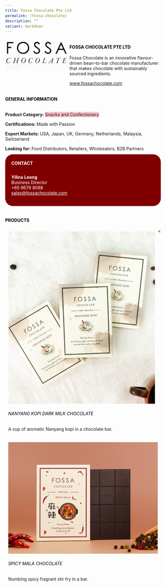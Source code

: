 ```yaml
---
title: Fossa Chocolate Pte Ltd
permalink: /fossa-chocolate/
description: ""
variant: markdown
---
```

<div class="flex-paragraph"> 
<p style="text-transform: uppercase">
</p> 
</div> 
<div style="display: flex; flex-wrap: wrap;" class="flex-container"> 
<div style="flex: 1 1 40%; display: block;" class="card sgds">
<img src="/images/fossa_chocolate_logo.png">
</div> 
<div style="flex: 1 1 58%; display: block; margin-left: 3px" class="card-sgds"> 
<h4 style="text-transform: uppercase; color: black;">
<b>Fossa Chocolate Pte Ltd
</b>
</h4> 
<p>Fossa Chocolate is an innovative flavour-driven bean-to-bar chocolate manufacturer that makes chocolate with sustainably sourced ingredients.
</p> 
<p>
<a target="_blank" href="https://www.fossachocolate.com">www.fossachocolate.com
</a>
</p> 
</div> 
</div> 
<h4 style="text-transform: uppercase; color: black;">
<b>General Information
</b>
</h4> 
<div style="display: flex; flex-wrap: wrap;" class="flex-container"> 
<div style="flex: 1 1 65%; display: block; align-self: stretch" class="card sgds"> 
<div class="flex-paragraph"> 
<p>
<b>Product Category: 
</b>
<span style="background-color: pink; border-radius: 10 px;">Snacks and Confectionery
</span>
</p> 
<p>
<b>Certifications: 
</b>Made with Passion
</p> 
<p>
<b>Export Markets: 
</b>USA, Japan, UK, Germany, Netherlands, Malaysia, Switzerland
</p> 
<p style="margin-bottom: 10px;">
<b>Looking for: 
</b>Food Distributors, Retailers, Wholesalers, B2B Partners
</p> 
</div> 
</div> 
<div style="flex: 1 1 35%; padding: 10px; display: block; background-color: maroon; border-radius: 25px; align-self: center;" class="card sgds"> 
<h4 style="color: white; margin-top: 10px; margin-left: 10px;">CONTACT
</h4> 
<div class="flex-paragraph"> 
<p style="padding: 10px; color: white;"> 
<b>Yilina Leong
</b>
<br>Business Director
<br>+65 9679 8088
<br> 
<a style="color: white;" href="mailto:sales@fossachocolate.com">sales@fossachocolate.com
</a> 
</p> 
</div> 
</div> 
</div> 
<br> 
<h4 style="text-transform: uppercase; color: black;">
<b>products
</b>
</h4> 
<div style="display: flex; flex-wrap: wrap;"> 
<div style="flex: 1 1 47%; margin: 10px; display: block;" class="card sgds"> 
<div style="display: block;" class="flex-image">
<img src="/images/fossa_chocolate_1.png">
</div> 
<div class="flex-paragraph"> 
<h6 style="text-transform: uppercase; color: black;">Nanyang Kopi Dark Milk Chocolate
</h6> 
<p>A cup of aromatic Nanyang kopi in a chocolate bar.
</p> 
</div> 
</div> &lt;
<div style="flex: 1 1 47%; margin: 10px; display: block;" class="card sgds"> 
<div style="display: block;" class="flex-image">
<img src="/images/fossa_chocolate_2.png">
</div> 
<div class="flex-paragraph"> 
<h6 style="text-transform: uppercase; color: black;">Spicy Mala Chocolate
</h6> 
<p>Numbing spicy fragrant stir fry in a bar.
</p> 
</div> 
</div>
</div>